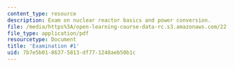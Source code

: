 ```yaml
---
content_type: resource
description: Exam on nuclear reactor basics and power conversion.
file: /media/https%3A/open-learning-course-data-rc.s3.amazonaws.com/22-091-nuclear-reactor-safety-spring-2008/7b7e5b0186375813df771248aeb50b1c_MIT22_091S08_exam01.pdf
file_type: application/pdf
resourcetype: Document
title: 'Examination #1'
uid: 7b7e5b01-8637-5813-df77-1248aeb50b1c
---
```

